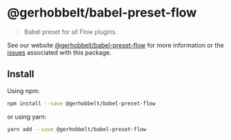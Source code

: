 # @gerhobbelt/babel-preset-flow

> Babel preset for all Flow plugins.

See our website [@gerhobbelt/babel-preset-flow](https://new.babeljs.io/docs/en/next/babel-preset-flow.html) for more information or the [issues](https://github.com/babel/babel/issues?utf8=%E2%9C%93&q=is%3Aissue+label%3A%22area%3A%20flow%22+is%3Aopen) associated with this package.

## Install

Using npm:

```sh
npm install --save @gerhobbelt/babel-preset-flow
```

or using yarn:

```sh
yarn add --save @gerhobbelt/babel-preset-flow
```
